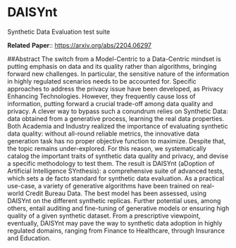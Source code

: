 # DAISYnt
Synthetic Data Evaluation test suite

__Related__ __Paper__:: https://arxiv.org/abs/2204.06297

##Abstract
The switch from a Model-Centric to a Data-Centric mindset is putting emphasis on data and its quality rather than algorithms, bringing forward new challenges. In particular, the sensitive nature of the information in highly regulated scenarios needs to be accounted for. Specific approaches to address the privacy issue have been developed, as Privacy Enhancing Technologies. However, they frequently cause loss of information, putting forward a crucial trade-off among data quality and privacy. A clever way to bypass such a conundrum relies on Synthetic Data: data obtained from a generative process, learning the real data properties. Both Academia and Industry realized the importance of evaluating synthetic data quality: without all-round reliable metrics, the innovative data generation task has no proper objective function to maximize. Despite that, the topic remains under-explored. For this reason, we systematically catalog the important traits of synthetic data quality and privacy, and devise a specific methodology to test them. The result is DAISYnt (aDoption of Artificial Intelligence SYnthesis): a comprehensive suite of advanced tests, which sets a de facto standard for synthetic data evaluation. As a practical use-case, a variety of generative algorithms have been trained on real-world Credit Bureau Data. The best model has been assessed, using DAISYnt on the different synthetic replicas. Further potential uses, among others, entail auditing and fine-tuning of generative models or ensuring high quality of a given synthetic dataset. From a prescriptive viewpoint, eventually, DAISYnt may pave the way to synthetic data adoption in highly regulated domains, ranging from Finance to Healthcare, through Insurance and Education.




